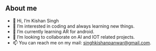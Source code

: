 ## About me
- 👋 Hi, I’m Kishan Singh
- 👀 I’m interested in coding and always learning new things.
- 🌱 I’m currently learning AR for android.
- 💞️ I’m looking to collaborate on AI and IOT related projects.
- 📫 You can reach me on my mail: singhkishanpanwar@gmail.com.
<br>
